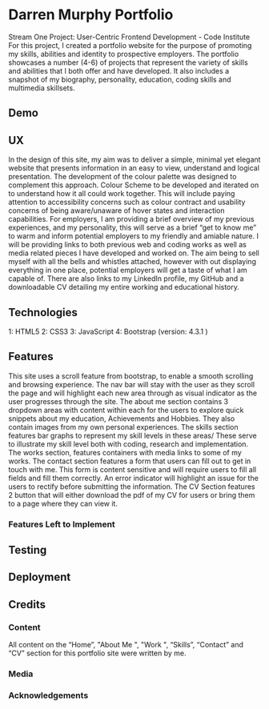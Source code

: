 # Darren Murphy Portfolio
Stream One Project: User-Centric Frontend Development - Code Institute 
For this project, I created a portfolio website for the purpose of promoting my skills, abilities and identity to prospective employers. The portfolio showcases a number (4-6) of projects that represent the variety of skills and abilities that I both offer and have developed. It also includes a snapshot of my biography, personality, education, coding skills and multimedia skillsets.  
## Demo
## UX
In the design of this site, my aim was to deliver a simple, minimal yet elegant website that presents information in an easy to view, understand and logical presentation. The development of the colour palette was designed to complement this approach. 
Colour Scheme to be developed and iterated on to understand how it all could work together. This will include paying attention to accessibility concerns such as colour contract and usability concerns of being aware/unaware of hover states and interaction capabilities.
For employers, I am providing a brief overview of my previous experiences, and my personality, this will serve as a brief “get to know me” to warm and inform potential employers to my friendly and amiable nature.
I will be providing links to both previous web and coding works as well as media related pieces I have developed and worked on. The aim being to sell myself with all the bells and whistles attached, however with out displaying everything in one place, potential employers will get a taste of what I am capable of. 
There are also links to my LinkedIn profile, my GitHub and a downloadable CV detailing my entire working and educational history. 
## Technologies
1: HTML5
2: CSS3
3: JavaScript
4: Bootstrap (version: 4.3.1 )
## Features
This site uses a scroll feature from bootstrap, to enable a smooth scrolling and browsing experience. The nav bar will stay with the user as they scroll the page and will highlight each new area through as visual indicator as the user progresses through the site.
The about me section contains 3 dropdown areas with content within each for the users to explore quick snippets about my education, Achievements and Hobbies. They also contain images from my own personal experiences.
The skills section features bar graphs to represent my skill levels in these areas/  These serve to illustrate my skill level both with coding, research and implementation.
The works section, features containers with media links to some of my works.
The contact section features a form that users can fill out to get in touch with me. This form is content sensitive and will require users to fill all fields and fill them correctly. An error indicator will highlight an issue for the users to rectify before submitting the information.
The CV Section features 2 button that will either download the pdf of my CV for users or bring them to a page where they can view it.

### Features Left to Implement

## Testing

## Deployment

## Credits
### Content
All content on the “Home”, "About Me ", "Work ", “Skills”, “Contact” and “CV” section for this portfolio site were written by me. 
### Media
### Acknowledgements
